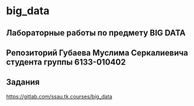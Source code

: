 # big_data


## Лабораторные работы по предмету BIG DATA

## Репозиторий Губаева Муслима Серкалиевича студента группы 6133-010402 

## Задания
https://gitlab.com/ssau.tk.courses/big_data

